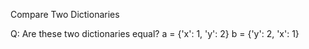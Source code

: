 Compare Two Dictionaries

Q: Are these two dictionaries equal?
a = {'x': 1, 'y': 2}
b = {'y': 2, 'x': 1}
